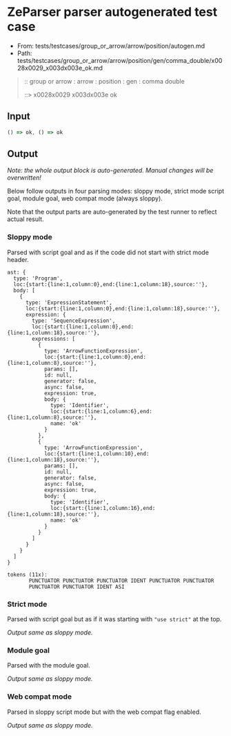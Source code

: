 # ZeParser parser autogenerated test case

- From: tests/testcases/group_or_arrow/arrow/position/autogen.md
- Path: tests/testcases/group_or_arrow/arrow/position/gen/comma_double/x0028x0029_x003dx003e_ok.md

> :: group or arrow : arrow : position : gen : comma double
>
> ::> x0028x0029 x003dx003e ok

## Input


`````js
() => ok, () => ok
`````

## Output

_Note: the whole output block is auto-generated. Manual changes will be overwritten!_

Below follow outputs in four parsing modes: sloppy mode, strict mode script goal, module goal, web compat mode (always sloppy).

Note that the output parts are auto-generated by the test runner to reflect actual result.

### Sloppy mode

Parsed with script goal and as if the code did not start with strict mode header.

`````
ast: {
  type: 'Program',
  loc:{start:{line:1,column:0},end:{line:1,column:18},source:''},
  body: [
    {
      type: 'ExpressionStatement',
      loc:{start:{line:1,column:0},end:{line:1,column:18},source:''},
      expression: {
        type: 'SequenceExpression',
        loc:{start:{line:1,column:0},end:{line:1,column:18},source:''},
        expressions: [
          {
            type: 'ArrowFunctionExpression',
            loc:{start:{line:1,column:0},end:{line:1,column:8},source:''},
            params: [],
            id: null,
            generator: false,
            async: false,
            expression: true,
            body: {
              type: 'Identifier',
              loc:{start:{line:1,column:6},end:{line:1,column:8},source:''},
              name: 'ok'
            }
          },
          {
            type: 'ArrowFunctionExpression',
            loc:{start:{line:1,column:10},end:{line:1,column:18},source:''},
            params: [],
            id: null,
            generator: false,
            async: false,
            expression: true,
            body: {
              type: 'Identifier',
              loc:{start:{line:1,column:16},end:{line:1,column:18},source:''},
              name: 'ok'
            }
          }
        ]
      }
    }
  ]
}

tokens (11x):
       PUNCTUATOR PUNCTUATOR PUNCTUATOR IDENT PUNCTUATOR PUNCTUATOR
       PUNCTUATOR PUNCTUATOR IDENT ASI
`````

### Strict mode

Parsed with script goal but as if it was starting with `"use strict"` at the top.

_Output same as sloppy mode._

### Module goal

Parsed with the module goal.

_Output same as sloppy mode._

### Web compat mode

Parsed in sloppy script mode but with the web compat flag enabled.

_Output same as sloppy mode._
